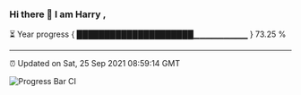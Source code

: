 ### Hi there 👋 I am Harry , 

⏳ Year progress { █████████████████████▁▁▁▁▁▁▁▁▁ } 73.25 %

---

⏰ Updated on Sat, 25 Sep 2021 08:59:14 GMT

![Progress Bar CI](https://github.com/duykhang68/duykhang68/workflows/Progress%20Bar%20CI/badge.svg)
